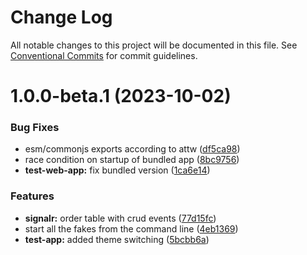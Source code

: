 # Change Log

All notable changes to this project will be documented in this file.
See [Conventional Commits](https://conventionalcommits.org) for commit guidelines.

# 1.0.0-beta.1 (2023-10-02)


### Bug Fixes

* esm/commonjs exports according to attw ([df5ca98](https://github.com/ilikejames/fakehost/commit/df5ca985aef0dcb9d139c3b1f2945d6396831f84))
* race condition on startup of bundled app ([8bc9756](https://github.com/ilikejames/fakehost/commit/8bc9756e2d9f2619f24f5b5a1fc1e9d40c68fded))
* **test-web-app:** fix bundled version ([1ca6e14](https://github.com/ilikejames/fakehost/commit/1ca6e144e8bb38eed37348bc52311645774cc80c))


### Features

* **signalr:** order table with crud events ([77d15fc](https://github.com/ilikejames/fakehost/commit/77d15fc59c769e97b8ebc65f3c055904cf082dd2))
* start all the fakes from the command line ([4eb1369](https://github.com/ilikejames/fakehost/commit/4eb136967f73e5b9b8e1ec77bcb6f9bc21bcb7ff))
* **test-app:** added theme switching ([5bcbb6a](https://github.com/ilikejames/fakehost/commit/5bcbb6a6c3443cad864934f3da2420ee4580df0b))

